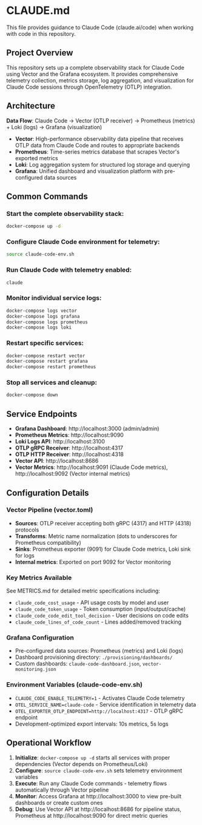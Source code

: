 # CLAUDE.md

This file provides guidance to Claude Code (claude.ai/code) when working with code in this repository.

## Project Overview

This repository sets up a complete observability stack for Claude Code using Vector and the Grafana ecosystem. It provides comprehensive telemetry collection, metrics storage, log aggregation, and visualization for Claude Code sessions through OpenTelemetry (OTLP) integration.

## Architecture

**Data Flow**: Claude Code → Vector (OTLP receiver) → Prometheus (metrics) + Loki (logs) → Grafana (visualization)

- **Vector**: High-performance observability data pipeline that receives OTLP data from Claude Code and routes to appropriate backends
- **Prometheus**: Time-series metrics database that scrapes Vector's exported metrics
- **Loki**: Log aggregation system for structured log storage and querying  
- **Grafana**: Unified dashboard and visualization platform with pre-configured data sources

## Common Commands

### Start the complete observability stack:
```bash
docker-compose up -d
```

### Configure Claude Code environment for telemetry:
```bash
source claude-code-env.sh
```

### Run Claude Code with telemetry enabled:
```bash
claude
```

### Monitor individual service logs:
```bash
docker-compose logs vector
docker-compose logs grafana
docker-compose logs prometheus  
docker-compose logs loki
```

### Restart specific services:
```bash
docker-compose restart vector
docker-compose restart grafana
docker-compose restart prometheus
```

### Stop all services and cleanup:
```bash
docker-compose down
```

## Service Endpoints

- **Grafana Dashboard**: http://localhost:3000 (admin/admin)
- **Prometheus Metrics**: http://localhost:9090
- **Loki Logs API**: http://localhost:3100
- **OTLP gRPC Receiver**: http://localhost:4317
- **OTLP HTTP Receiver**: http://localhost:4318
- **Vector API**: http://localhost:8686
- **Vector Metrics**: http://localhost:9091 (Claude Code metrics), http://localhost:9092 (Vector internal metrics)

## Configuration Details

### Vector Pipeline (vector.toml)
- **Sources**: OTLP receiver accepting both gRPC (4317) and HTTP (4318) protocols
- **Transforms**: Metric name normalization (dots to underscores for Prometheus compatibility)
- **Sinks**: Prometheus exporter (9091) for Claude Code metrics, Loki sink for logs
- **Internal metrics**: Exported on port 9092 for Vector monitoring

### Key Metrics Available
See METRICS.md for detailed metric specifications including:
- `claude_code_cost_usage` - API usage costs by model and user
- `claude_code_token_usage` - Token consumption (input/output/cache)
- `claude_code_code_edit_tool_decision` - User decisions on code edits
- `claude_code_lines_of_code_count` - Lines added/removed tracking

### Grafana Configuration
- Pre-configured data sources: Prometheus (metrics) and Loki (logs)
- Dashboard provisioning directory: `./provisioning/dashboards/`
- Custom dashboards: `claude-code-dashboard.json`, `vector-monitoring.json`

### Environment Variables (claude-code-env.sh)
- `CLAUDE_CODE_ENABLE_TELEMETRY=1` - Activates Claude Code telemetry
- `OTEL_SERVICE_NAME=claude-code` - Service identification in telemetry data
- `OTEL_EXPORTER_OTLP_ENDPOINT=http://localhost:4317` - OTLP gRPC endpoint
- Development-optimized export intervals: 10s metrics, 5s logs

## Operational Workflow

1. **Initialize**: `docker-compose up -d` starts all services with proper dependencies (Vector depends on Prometheus/Loki)
2. **Configure**: `source claude-code-env.sh` sets telemetry environment variables  
3. **Execute**: Run any Claude Code commands - telemetry flows automatically through Vector pipeline
4. **Monitor**: Access Grafana at http://localhost:3000 to view pre-built dashboards or create custom ones
5. **Debug**: Use Vector API at http://localhost:8686 for pipeline status, Prometheus at http://localhost:9090 for direct metric queries